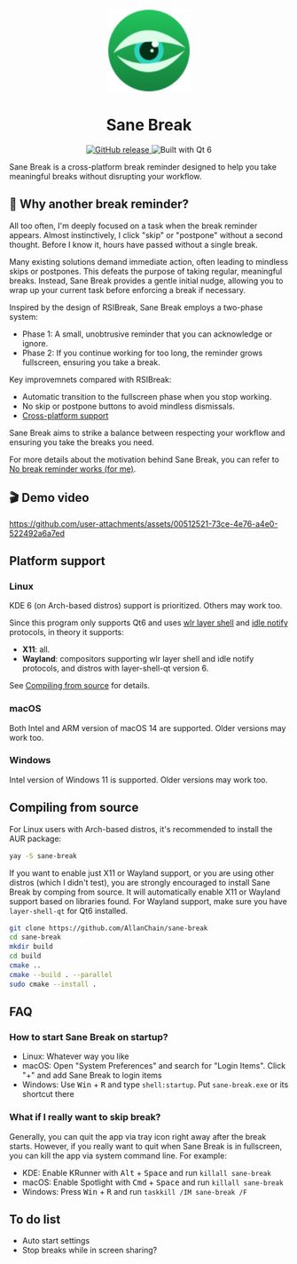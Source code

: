 <p align="center">
  <img src="./resources/images/icon.svg" width="150" height="150">
</p>
<h1 align="center">Sane Break</h1>
<p align=center>
  <a href="https://github.com/AllanChain/sane-break/releases">
    <img src="https://img.shields.io/github/v/release/AllanChain/sane-break" alt="GitHub release">
  </a>
  <img src="https://img.shields.io/badge/built_with-Qt_6-Qt" alt="Built with Qt 6">
</p>

Sane Break is a cross-platform break reminder designed to help you take meaningful breaks without disrupting your workflow.

## 🤔 Why another break reminder?

All too often, I'm deeply focused on a task when the break reminder appears. Almost instinctively, I click "skip" or "postpone" without a second thought. Before I know it, hours have passed without a single break.

Many existing solutions demand immediate action, often leading to mindless skips or postpones. This defeats the purpose of taking regular, meaningful breaks. Instead, Sane Break provides a gentle initial nudge, allowing you to wrap up your current task before enforcing a break if necessary.

Inspired by the design of RSIBreak, Sane Break employs a two-phase system:

- Phase 1: A small, unobtrusive reminder that you can acknowledge or ignore.
- Phase 2: If you continue working for too long, the reminder grows fullscreen, ensuring you take a break.

Key improvemnets compared with RSIBreak:

- Automatic transition to the fullscreen phase when you stop working.
- No skip or postpone buttons to avoid mindless dismissals.
- [Cross-platform support](#platform-support)

Sane Break aims to strike a balance between respecting your workflow and ensuring you take the breaks you need.

For more details about the motivation behind Sane Break, you can refer to [No break reminder works (for me)](https://allanchain.github.io/blog/post/sane-break-intro/).

## 🎬 Demo video

https://github.com/user-attachments/assets/00512521-73ce-4e76-a4e0-522492a6a7ed

## Platform support

### Linux

KDE 6 (on Arch-based distros) support is prioritized. Others may work too.

Since this program only supports Qt6 and uses [wlr layer shell](https://wayland.app/protocols/wlr-layer-shell-unstable-v1) and [idle notify](https://wayland.app/protocols/ext-idle-notify-v1) protocols, in theory it supports:
- **X11**: all.
- **Wayland**: compositors supporting wlr layer shell and idle notify protocols, and distros with layer-shell-qt version 6.

See [Compiling from source](#compiling-from-source) for details.

### macOS

Both Intel and ARM version of macOS 14 are supported. Older versions may work too.

### Windows

Intel version of Windows 11 is supported. Older versions may work too.

## Compiling from source

For Linux users with Arch-based distros, it's recommended to install the AUR package:
```bash
yay -S sane-break
```

If you want to enable just X11 or Wayland support, or you are using other distros (which I didn't test), you are strongly encouraged to install Sane Break by comping from source.
It will automatically enable X11 or Wayland support based on libraries found.
For Wayland support, make sure you have `layer-shell-qt` for Qt6 installed.

```bash
git clone https://github.com/AllanChain/sane-break
cd sane-break
mkdir build
cd build
cmake ..
cmake --build . --parallel
sudo cmake --install .
```

## FAQ

### How to start Sane Break on startup?

- Linux: Whatever way you like
- macOS: Open "System Preferences" and search for "Login Items". Click "+" and add Sane Break to login items
- Windows: Use <kbd>Win</kbd> + <kbd>R</kbd> and type `shell:startup`. Put `sane-break.exe` or its shortcut there

### What if I really want to skip break?

Generally, you can quit the app via tray icon right away after the break starts.
However, if you really want to quit when Sane Break is in fullscreen, you can kill the app via system command line. For example:
- KDE: Enable KRunner with <kbd>Alt</kbd> + <kbd>Space</kbd> and run `killall sane-break`
- macOS: Enable Spotlight with <kbd>Cmd</kbd> + <kbd>Space</kbd> and run `killall sane-break`
- Windows: Press <kbd>Win</kbd> + <kbd>R</kbd> and run `taskkill /IM sane-break /F`

## To do list

- Auto start settings
- Stop breaks while in screen sharing?
